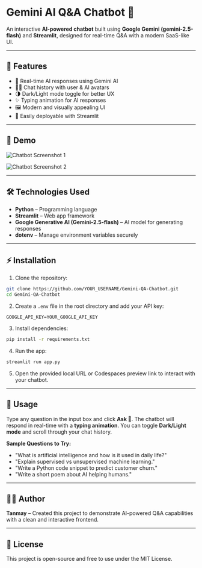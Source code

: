 # Gemini AI Q&A Chatbot 🤖

An interactive **AI-powered chatbot** built using **Google Gemini (gemini-2.5-flash)** and **Streamlit**, designed for real-time Q&A with a modern SaaS-like UI.

---

## 🚀 Features

- 💬 Real-time AI responses using Gemini AI
- 🧑‍💻 Chat history with user & AI avatars
- 🌗 Dark/Light mode toggle for better UX
- ✨ Typing animation for AI responses
- 🖼️ Modern and visually appealing UI
- 📝 Easily deployable with Streamlit

---

## 📸 Demo

![Chatbot Screenshot 1](https://github.com/Tanmay1112004/Gemini-AI-Chatbot/raw/main/screenshots/Screenshot%202025-09-27%20150035.png)

![Chatbot Screenshot 2](https://github.com/Tanmay1112004/Gemini-AI-Chatbot/raw/main/screenshots/Screenshot%202025-09-27%20150207.png)


---

## 🛠️ Technologies Used

- **Python** – Programming language
- **Streamlit** – Web app framework
- **Google Generative AI (Gemini-2.5-flash)** – AI model for generating responses
- **dotenv** – Manage environment variables securely

---

## ⚡ Installation

1. Clone the repository:
```bash
git clone https://github.com/YOUR_USERNAME/Gemini-QA-Chatbot.git
cd Gemini-QA-Chatbot
````

2. Create a `.env` file in the root directory and add your API key:

```env
GOOGLE_API_KEY=YOUR_GOOGLE_API_KEY
```

3. Install dependencies:

```bash
pip install -r requirements.txt
```

4. Run the app:

```bash
streamlit run app.py
```

5. Open the provided local URL or Codespaces preview link to interact with your chatbot.

---

## 📝 Usage

Type any question in the input box and click **Ask 🚀**.
The chatbot will respond in real-time with a **typing animation**.
You can toggle **Dark/Light mode** and scroll through your chat history.

**Sample Questions to Try:**

* "What is artificial intelligence and how is it used in daily life?"
* "Explain supervised vs unsupervised machine learning."
* "Write a Python code snippet to predict customer churn."
* "Write a short poem about AI helping humans."

---

## 👨‍💻 Author

**Tanmay** – Created this project to demonstrate AI-powered Q&A capabilities with a clean and interactive frontend.

---

## 📄 License

This project is open-source and free to use under the MIT License.

```
